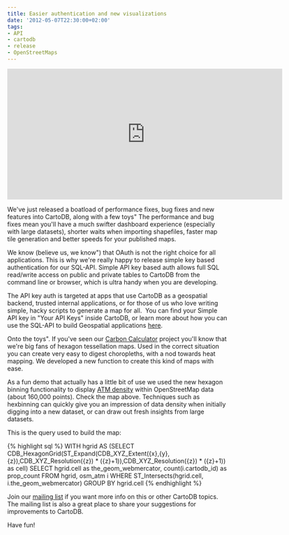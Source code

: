 ```yaml
---
title: Easier authentication and new visualizations
date: '2012-05-07T22:30:00+02:00'
tags:
- API
- cartodb
- release
- OpenStreetMaps
---
```


<iframe frameborder="0" height="300" src="http://cartodb.s3.amazonaws.com/examples/hexagon/index.html" width="630"></iframe>

We've just released a boatload of performance fixes, bug fixes and new features into CartoDB, along with a few toys"
The performance and bug fixes mean you'll have a much swifter dashboard experience (especially with large datasets), shorter waits when importing shapefiles, faster map tile generation and better speeds for your published maps.

We know (believe us, we know") that OAuth is not the right choice for all applications. This is why we're really happy to release simple key based authentication for our SQL-API. Simple API key based auth allows full SQL read/write access on public and private tables to CartoDB from the command line or browser, which is ultra handy when you are developing.

The API key auth is targeted at apps that use CartoDB as a geospatial backend, trusted internal applications, or for those of us who love writing simple, hacky scripts to generate a map for all.  You can find your Simple API key in "Your API Keys" inside CartoDB, or learn more about how you can use the SQL-API to build Geospatial applications <a href="http://developers.cartodb.com/documentation/cartodb-apis.html#sql_api">here</a>.

Onto the toys". If you've seen our <a href="http://vizzuality.com/projects/carboncalculator">Carbon Calculator</a> project you'll know that we're big fans of hexagon tessellation maps. Used in the correct situation you can create very easy to digest choropleths, with a nod towards heat mapping. We developed a new function to create this kind of maps with ease.

As a fun demo that actually has a little bit of use we used the new hexagon binning functionality to display <a href="http://dl.dropbox.com/u/193220/CartoDB/hexagon/planet.html">ATM density</a> within OpenStreetMap data (about 160,000 points). Check the map above. Techniques such as hexbinning can quickly give you an impression of data density when initially digging into a new dataset, or can draw out fresh insights from large datasets.

This is the query used to build the map:

{% highlight sql %}
WITH hgrid AS (SELECT CDB_HexagonGrid(ST_Expand(CDB_XYZ_Extent({x},{y},{z}),CDB_XYZ_Resolution({z}) * ({z}+1)),CDB_XYZ_Resolution({z}) * ({z}+1)) as cell) SELECT hgrid.cell as the_geom_webmercator, count(i.cartodb_id) as prop_count FROM hgrid, osm_atm i WHERE ST_Intersects(hgrid.cell, i.the_geom_webmercator) GROUP BY hgrid.cell
{% endhighlight %}

Join our <a href="https://groups.google.com/forum/?fromgroups#!forum/cartodb">mailing list</a> if you want more info on this or other CartoDB topics. The mailing list is also a great place to share your suggestions for improvements to CartoDB. 

Have fun!
